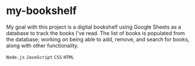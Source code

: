 # my-bookshelf

My goal with this project is a digital bookshelf using Google Sheets as a database to track the books I've read. The list of books is populated from the database; working on being able to add, remove, and search for books, along with other functionality.

`Node.js` `JavaScript` `CSS` `HTML`

